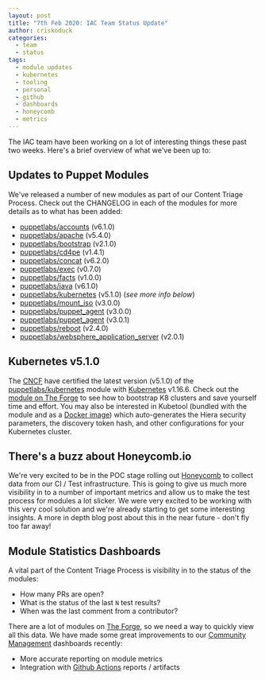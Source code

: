 ```yaml
---
layout: post
title: "7th Feb 2020: IAC Team Status Update"
author: criskoduck
categories:
  - team
  - status
tags:
  - module updates
  - kubernetes
  - tooling
  - personal
  - github
  - dashboards
  - honeycomb
  - metrics
---
```


The IAC team have been working on a lot of interesting things these past two weeks. Here's a brief overview of what we've been up to:

## Updates to Puppet Modules
We've released a number of new modules as part of our Content Triage Process.
Check out the CHANGELOG in each of the modules for more details as to what has been added:
- [puppetlabs/accounts](https://forge.puppet.com/puppetlabs/accounts) (v6.1.0)
- [puppetlabs/apache](https://forge.puppet.com/puppetlabs/apache) (v5.4.0)
- [puppetlabs/bootstrap](https://forge.puppet.com/puppetlabs/bootstrap) (v2.1.0)
- [puppetlabs/cd4pe](https://forge.puppet.com/puppetlabs/cd4pe) (v1.4.1)
- [puppetlabs/concat](https://forge.puppet.com/puppetlabs/concat) (v6.2.0)
- [puppetlabs/exec](https://forge.puppet.com/puppetlabs/exec) (v0.7.0)
- [puppetlabs/facts](https://forge.puppet.com/puppetlabs/facts) (v1.0.0)
- [puppetlabs/java](https://forge.puppet.com/puppetlabs/java) (v6.1.0)
- [puppetlabs/kubernetes](https://forge.puppet.com/puppetlabs/kubernetes) (v5.1.0) (_see more info below_)
- [puppetlabs/mount_iso](https://forge.puppet.com/puppetlabs/mount_iso) (v3.0.0)
- [puppetlabs/puppet_agent](https://forge.puppet.com/puppetlabs/puppet_agent) (v3.0.0)
- [puppetlabs/puppet_agent](https://forge.puppet.com/puppetlabs/puppet_agent) (v3.0.1)
- [puppetlabs/reboot](https://forge.puppet.com/puppetlabs/reboot) (v2.4.0)
- [puppetlabs/websphere_application_server](https://forge.puppet.com/puppetlabs/websphere_application_server) (v2.0.1)

## Kubernetes v5.1.0
The [CNCF](https://www.cncf.io/) have certified the latest version (v5.1.0) of the [puppetlabs/kubernetes](https://forge.puppet.com/puppetlabs/kubernetes) module with [Kubernetes](https://kubernetes.io/) v1.16.6.
Check out the [module on The Forge](https://forge.puppet.com/puppetlabs/kubernetes) to see how to bootstrap K8 clusters and save yourself time and effort.
You may also be interested in Kubetool (bundled with the module and as a [Docker image](https://hub.docker.com/r/puppet/kubetool)) which auto-generates the Hiera security parameters, the discovery token hash, and other configurations for your Kubernetes cluster.

## There's a buzz about Honeycomb.io
We're very excited to be in the POC stage rolling out [Honeycomb](https://www.honeycomb.io/) to collect data from our CI / Test infrastructure.
This is going to give us much more visibility in to a number of important metrics and allow us to make the test process for modules a lot slicker.
We were very excited to be working with this very cool solution and we're already starting to get some interesting insights.
A more in depth blog post about this in the near future - don't fly too far away!

## Module Statistics Dashboards
A vital part of the Content Triage Process is visibility in to the status of the modules:
- How many PRs are open?
- What is the status of the last `N` test results?
- When was the last comment from a contributor?

There are a lot of modules on [The Forge](https://forge.puppet.com/), so we need a way to quickly view all this data.
We have made some great improvements to our [Community Management](https://puppetlabs.github.io/community_management/) dashboards recently:
- More accurate reporting on module metrics
- Integration with [Github Actions](https://github.com/features/actions) reports / artifacts